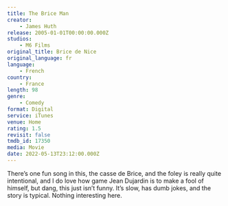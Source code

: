 ```yaml
---
title: The Brice Man
creator:
    - James Huth
release: 2005-01-01T00:00:00.000Z
studios:
    - M6 Films
original_title: Brice de Nice
original_language: fr
language:
    - French
country:
    - France
length: 98
genre:
    - Comedy
format: Digital
service: iTunes
venue: Home
rating: 1.5
revisit: false
tmdb_id: 17350
media: Movie
date: 2022-05-13T23:12:00.000Z
---
```

There’s one fun song in this, the casse de Brice, and the foley is really quite intentional, and I do love how game Jean Dujardin is to make a fool of himself, but dang, this just isn’t funny. It’s slow, has dumb jokes, and the story is typical. Nothing interesting here.